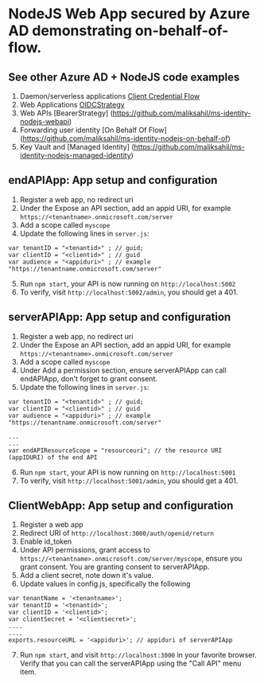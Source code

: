 # NodeJS Web App secured by Azure AD demonstrating on-behalf-of-flow.

## See other Azure AD + NodeJS code examples

1. Daemon/serverless applications [Client Credential Flow](https://github.com/maliksahil/ms-identity-nodejs-client-credential-flow)
2. Web Applications [OIDCStrategy](https://github.com/maliksahil/ms-identity-nodejs-webapp)
3. Web APIs [BearerStrategy] (https://github.com/maliksahil/ms-identity-nodejs-webapi)
4. Forwarding user identity [On Behalf Of Flow] (https://github.com/maliksahil/ms-identity-nodejs-on-behalf-of)
5. Key Vault and [Managed Identity] (https://github.com/maliksahil/ms-identity-nodejs-managed-identity)

## endAPIApp: App setup and configuration

1. Register a web app, no redirect uri
2. Under the Expose an API section, add an appid URI, for example `https://<tenantname>.onmicrosoft.com/server`
3. Add a scope called `myscope`
4. Update the following lines in `server.js`:

```
var tenantID = "<tenantid>" ; // guid;
var clientID = "<clientid>" ; // guid
var audience = "<appiduri>" ; // example "https://tenantname.onmicrosoft.com/server"
```
5. Run `npm start`, your API is now running on `http://localhost:5002` 
6. To verify, visit `http://localhost:5002/admin`, you should get a 401.


## serverAPIApp: App setup and configuration

1. Register a web app, no redirect uri
2. Under the Expose an API section, add an appid URI, for example `https://<tenantname>.onmicrosoft.com/server`
3. Add a scope called `myscope`
4. Under Add a permission section, ensure serverAPIApp can call endAPIApp, don't forget to grant consent.
5. Update the following lines in `server.js`:

```
var tenantID = "<tenantid>" ; // guid;
var clientID = "<clientid>" ; // guid
var audience = "<appiduri>" ; // example "https://tenantname.onmicrosoft.com/server"

...
...
var endAPIResourceScope = "resourceuri"; // the resource URI (appIDURI) of the end API

```
6. Run `npm start`, your API is now running on `http://localhost:5001` 
7. To verify, visit `http://localhost:5001/admin`, you should get a 401.

## ClientWebApp: App setup and configuration
1. Register a web app
2. Redirect URI of `http://localhost:3000/auth/openid/return`
3. Enable id_token
4. Under API permissions, grant access to `https://<tenantname>.onmicrosoft.com/server/myscope`, ensure you grant consent. You are granting consent to serverAPIApp.
5. Add a client secret, note down it's value.
6. Update values in config.js, specifically the following 

```
var tenantName = '<tenantname>';
var tenantID = '<tenantid>';
var clientID = '<clientid>';
var clientSecret = '<clientsecret>';
....
....
exports.resourceURL = '<appiduri>'; // appiduri of serverAPIApp
```
7. Run `npm start`, and visit `http://localhost:3000` in your favorite browser. Verify that you can call the serverAPIApp using the "Call API" menu item.